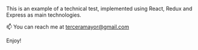 This is an example of a technical test, implemented using React, Redux and Express as main technologies.

📫 You can reach me at terceramayor@gmail.com

Enjoy!